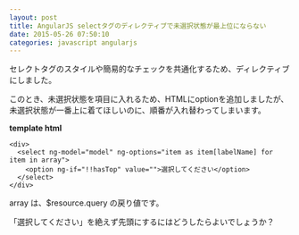 ```yaml
---
layout: post
title: AngularJS selectタグのディレクティブで未選択状態が最上位にならない
date: 2015-05-26 07:50:10
categories: javascript angularjs
---
```

<!-- {% raw %} -->
<p>セレクトタグのスタイルや簡易的なチェックを共通化するため、ディレクティブにしました。</p>

<p>このとき、未選択状態を項目に入れるため、HTMLにoptionを追加しましたが、<br>
未選択状態が一番上に着てほしいのに、順番が入れ替わってしまいます。</p>

<p><strong>template html</strong> </p>

<pre><code>&lt;div&gt;
  &lt;select ng-model="model" ng-options="item as item[labelName] for item in array"&gt;
    &lt;option ng-if="!!hasTop" value=""&gt;選択してください&lt;/option&gt;
  &lt;/select&gt;
&lt;/div&gt;
</code></pre>

<p>array は、$resource.query の戻り値です。</p>

<p>「選択してください」を絶えず先頭にするにはどうしたらよいでしょうか？</p>
<!-- {% endraw %} -->
